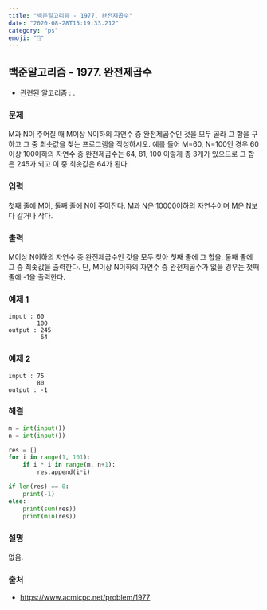 ```yaml
---
title: "백준알고리즘 - 1977. 완전제곱수"
date: "2020-08-28T15:19:33.212"
category: "ps"
emoji: "🌄"
---
```


## 백준알고리즘 - 1977. 완전제곱수

- 관련된 알고리즘 : .

### 문제

M과 N이 주어질 때 M이상 N이하의 자연수 중 완전제곱수인 것을 모두 골라 그 합을 구하고 그 중 최솟값을 찾는 프로그램을 작성하시오. 예를 들어 M=60, N=100인 경우 60이상 100이하의 자연수 중 완전제곱수는 64, 81, 100 이렇게 총 3개가 있으므로 그 합은 245가 되고 이 중 최솟값은 64가 된다.

### 입력

첫째 줄에 M이, 둘째 줄에 N이 주어진다. M과 N은 10000이하의 자연수이며 M은 N보다 같거나 작다.

### 출력

M이상 N이하의 자연수 중 완전제곱수인 것을 모두 찾아 첫째 줄에 그 합을, 둘째 줄에 그 중 최솟값을 출력한다. 단, M이상 N이하의 자연수 중 완전제곱수가 없을 경우는 첫째 줄에 -1을 출력한다.

### 예제 1

```
input : 60
        100
output : 245
         64
```

### 예제 2

```
input : 75
        80
output : -1
```

### 해결

```python
m = int(input())
n = int(input())

res = []
for i in range(1, 101):
    if i * i in range(m, n+1):
        res.append(i*i)

if len(res) == 0:
    print(-1)
else:
    print(sum(res))
    print(min(res))

```

### 설명

없음.

### 출처

- https://www.acmicpc.net/problem/1977
